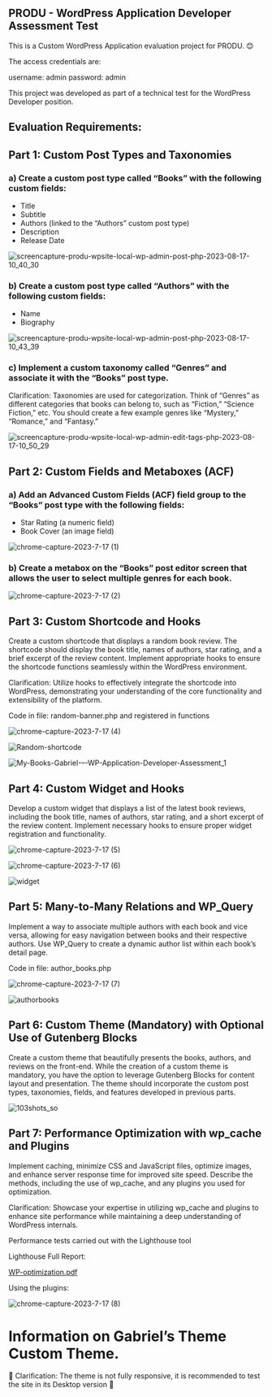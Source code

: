 <h2>PRODU - WordPress Application Developer Assessment Test</h2>
This is a Custom WordPress Application evaluation project for PRODU. 😊

The access credentials are:

username: admin
password: admin

This project was developed as part of a technical test for the WordPress Developer position.

<h2>Evaluation Requirements:</h2>

<h2>Part 1: Custom Post Types and Taxonomies</h2>

<h3>a) Create a custom post type called “Books” with the following custom fields:</h3> 
<ul> 
  <li>Title</li> 
  <li>Subtitle</li> 
  <li>Authors (linked to the “Authors” custom post type)</li> 
  <li>Description</li> 
  <li>Release Date</li> 
</ul>

![screencapture-produ-wpsite-local-wp-admin-post-php-2023-08-17-10_40_30](https://github.com/magallanesgabo/PRODU---WordPress-Application-Developer-Assessment-Test/assets/96898684/9bdfc9ba-74a4-43b1-9a90-35d6ad96e61e)

<h3>b) Create a custom post type called “Authors” with the following custom fields:</h3> 
<ul> 
  <li>Name</li> 
  <li>Biography</li> 
</ul>

![screencapture-produ-wpsite-local-wp-admin-post-php-2023-08-17-10_43_39](https://github.com/magallanesgabo/PRODU---WordPress-Application-Developer-Assessment-Test/assets/96898684/582fd043-4fbc-4ee2-b6f2-f0205226db84)


<h3>c) Implement a custom taxonomy called “Genres” and associate it with the “Books” post type.</h3> 
<p>Clarification: Taxonomies are used for categorization. Think of “Genres” as different categories that books can belong to, such as “Fiction,” “Science Fiction,” etc. You should create a few example genres like “Mystery,” “Romance,” and “Fantasy.”</p>

![screencapture-produ-wpsite-local-wp-admin-edit-tags-php-2023-08-17-10_50_29](https://github.com/magallanesgabo/PRODU---WordPress-Application-Developer-Assessment-Test/assets/96898684/db9c4185-e3c7-4f34-8420-ae12d8904e63)


<h2>Part 2: Custom Fields and Metaboxes (ACF)</h2>

<h3>a) Add an Advanced Custom Fields (ACF) field group to the “Books” post type with the following fields:</h3> 
<ul> 
  <li>Star Rating (a numeric field)</li> 
  <li>Book Cover (an image field)</li> 
</ul>

![chrome-capture-2023-7-17 (1)](https://github.com/magallanesgabo/PRODU---WordPress-Application-Developer-Assessment-Test/assets/96898684/60554aaa-33bc-485a-901c-6fff70afa8ce)

<h3>b) Create a metabox on the “Books” post editor screen that allows the user to select multiple genres for each book.</h3>

![chrome-capture-2023-7-17 (2)](https://github.com/magallanesgabo/PRODU---WordPress-Application-Developer-Assessment-Test/assets/96898684/407b5eeb-b3b9-4c5e-bd91-c63b01a54c05)

<h2>Part 3: Custom Shortcode and Hooks</h2> 
<p>Create a custom shortcode that displays a random book review. The shortcode should display the book title, names of authors, star rating, and a brief excerpt of the review content. Implement appropriate hooks to ensure the shortcode functions seamlessly within the WordPress environment.</p>
<p>Clarification: Utilize hooks to effectively integrate the shortcode into WordPress, demonstrating your understanding of the core functionality and extensibility of the platform.</p>

<p>Code in file: random-banner.php and registered in functions</p>

![chrome-capture-2023-7-17 (4)](https://github.com/magallanesgabo/PRODU---WordPress-Application-Developer-Assessment-Test/assets/96898684/a3e2194e-8fa6-4b17-8009-62617d896b83)

![Random-shortcode](https://github.com/magallanesgabo/PRODU---WordPress-Application-Developer-Assessment-Test/assets/96898684/64eed2df-f6fd-4d9f-9ea7-8eafd96f110d)

![My-Books-Gabriel-–-WP-Application-Developer-Assessment_1](https://github.com/magallanesgabo/PRODU---WordPress-Application-Developer-Assessment-Test/assets/96898684/522d8116-68ec-47c7-ae12-7b72c89a642d)


<h2>Part 4: Custom Widget and Hooks</h2> 
<p>Develop a custom widget that displays a list of the latest book reviews, including the book title, names of authors, star rating, and a short excerpt of the review content. Implement necessary hooks to ensure proper widget registration and functionality.</p>

![chrome-capture-2023-7-17 (5)](https://github.com/magallanesgabo/PRODU---WordPress-Application-Developer-Assessment-Test/assets/96898684/678245cf-83cd-45cf-9da0-1e050d0e2890)

![chrome-capture-2023-7-17 (6)](https://github.com/magallanesgabo/PRODU---WordPress-Application-Developer-Assessment-Test/assets/96898684/b7b65c24-af17-43b3-9328-9e6a8f4b6a8b)

![widget](https://github.com/magallanesgabo/PRODU---WordPress-Application-Developer-Assessment-Test/assets/96898684/f3895c86-f538-4c25-802c-303ec45ef0a3)


<h2>Part 5: Many-to-Many Relations and WP_Query</h2> 
<p>Implement a way to associate multiple authors with each book and vice versa, allowing for easy navigation between books and their respective authors. Use WP_Query to create a dynamic author list within each book’s detail page.</p>

<p>Code in file: author_books.php</p>

![chrome-capture-2023-7-17 (7)](https://github.com/magallanesgabo/PRODU---WordPress-Application-Developer-Assessment-Test/assets/96898684/731d68ab-7027-4c0b-b09a-93dda7c9776c)

![authorbooks](https://github.com/magallanesgabo/PRODU---WordPress-Application-Developer-Assessment-Test/assets/96898684/32e3f6e8-ee39-4b11-a062-bc6916e72da3)

<h2>Part 6: Custom Theme (Mandatory) with Optional Use of Gutenberg Blocks</h2> 
<p>Create a custom theme that beautifully presents the books, authors, and reviews on the front-end. While the creation of a custom theme is mandatory, you have the option to leverage Gutenberg Blocks for content layout and presentation. The theme should incorporate the custom post types, taxonomies, fields, and features developed in previous parts.</p>

![103shots_so](https://github.com/magallanesgabo/PRODU---WordPress-Application-Developer-Assessment-Test/assets/96898684/fafaa8e9-5d15-4d8c-99fe-605e26adb818)

<h2>Part 7: Performance Optimization with wp_cache and Plugins</h2> 
<p>Implement caching, minimize CSS and JavaScript files, optimize images, and enhance server response time for improved site speed. Describe the methods, including the use of wp_cache, and any plugins you used for optimization.</p> 
<p>Clarification: Showcase your expertise in utilizing wp_cache and plugins to enhance site performance while maintaining a deep understanding of WordPress internals.</p>

<p>Performance tests carried out with the Lighthouse tool</p> 
<p>Lighthouse Full Report:</p>

[WP-optimization.pdf](https://github.com/magallanesgabo/PRODU---WordPress-Application-Developer-Assessment-Test/files/12371538/WP-optimization.pdf)

<p>Using the plugins:</p>
    
![chrome-capture-2023-7-17 (8)](https://github.com/magallanesgabo/PRODU---WordPress-Application-Developer-Assessment-Test/assets/96898684/a9b85c12-3004-4fc3-9a5b-28f9ddba5f5b)


<h1 style=“margin-top: 20px;”>Information on Gabriel’s Theme Custom Theme.</h1>

<p>🚧 Clarification: The theme is not fully responsive, it is recommended to test the site in its Desktop version 🚧</p>
          


